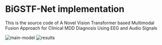 # BiGSTF-Net implementation

This is the source code of A Novel Vision Transformer based Multimodal Fusion Approach for Clinical MDD Diagnosis Using EEG and Audio Signals

![main-model](pictures/main-model.png "BiGSTF-Net model")
![results](pictures/results.png "BiGSTF-Net results")
